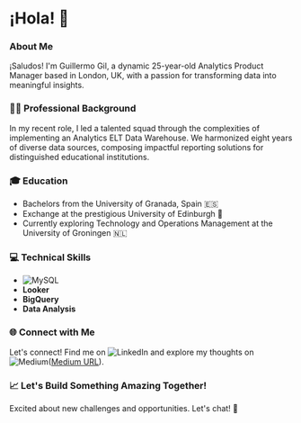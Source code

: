 # ¡Hola! 👋

### About Me

¡Saludos! I'm Guillermo Gil, a dynamic 25-year-old Analytics Product Manager based in London, UK, with a passion for transforming data into meaningful insights.

### 👨‍💼 Professional Background

In my recent role, I led a talented squad through the complexities of implementing an Analytics ELT Data Warehouse. We harmonized eight years of diverse data sources, composing impactful reporting solutions for distinguished educational institutions.

### 🎓 Education

- Bachelors from the University of Granada, Spain 🇪🇸
- Exchange at the prestigious University of Edinburgh 🏴󠁧󠁢󠁳󠁣󠁴󠁿
- Currently exploring Technology and Operations Management at the University of Groningen 🇳🇱


### 💻 Technical Skills

- ![MySQL](https://img.shields.io/badge/mysql-%2300f.svg?style=for-the-badge&logo=mysql&logoColor=white)
- **Looker**
- **BigQuery**
- **Data Analysis**

### 🌐 Connect with Me

Let's connect! Find me on ![LinkedIn](https://www.linkedin.com/in/guillermo-gil-de-avalle-bellido/) and explore my thoughts on ![Medium](https://img.shields.io/badge/Medium-12100E?style=for-the-badge&logo=medium&logoColor=white)([Medium URL](https://medium.com/@aggildeavalle)).

### 📈 Let's Build Something Amazing Together!

Excited about new challenges and opportunities. Let's chat! 🚀
